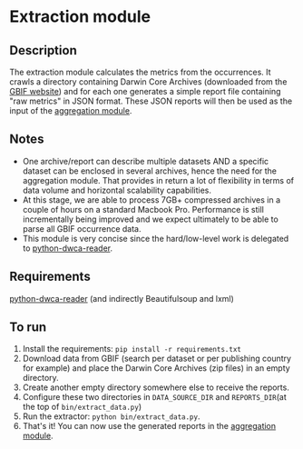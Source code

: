 # Extraction module

## Description

The extraction module calculates the metrics from the occurrences. It crawls a directory containing Darwin Core Archives (downloaded from the [GBIF website](http://www.gbif.org)) and for each one generates a simple report file containing "raw metrics" in JSON format. These JSON reports will then be used as the input of the [aggregation module](../aggregation_module).

## Notes

* One archive/report can describe multiple datasets AND a specific dataset can be enclosed in several archives, hence the need for the aggregation module. That provides in return a lot of flexibility in terms of data volume and horizontal scalability capabilities.
* At this stage, we are able to process 7GB+ compressed archives in a couple of hours on a standard Macbook Pro. Performance is still incrementally being improved and we expect ultimately to be able to parse all GBIF occurrence data.
* This module is very concise since the hard/low-level work is delegated to [python-dwca-reader](http://python-dwca-reader.readthedocs.org/).

## Requirements

[python-dwca-reader](http://python-dwca-reader.readthedocs.org/) (and indirectly Beautifulsoup and lxml)

## To run

1. Install the requirements: `pip install -r requirements.txt`
2. Download data from GBIF (search per dataset or per publishing country for example) and place the Darwin Core Archives (zip files) in an empty directory.
3. Create another empty directory somewhere else to receive the reports.
4. Configure these two directories in `DATA_SOURCE_DIR` and `REPORTS_DIR`(at the top of `bin/extract_data.py`)
5. Run the extractor: `python bin/extract_data.py`.
6. That's it! You can now use the generated reports in the [aggregation module](../aggregation_module).
